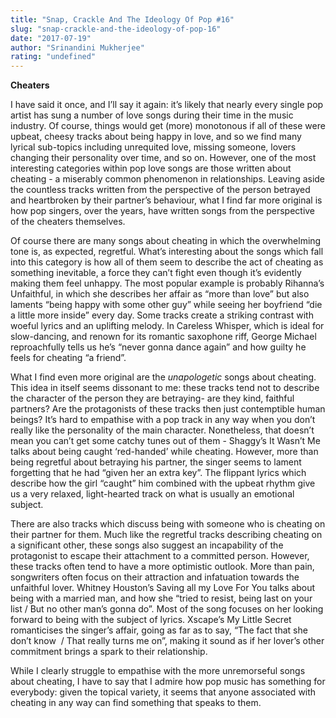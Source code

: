```yaml
---
title: "Snap, Crackle And The Ideology Of Pop #16"
slug: "snap-crackle-and-the-ideology-of-pop-16"
date: "2017-07-19"
author: "Srinandini Mukherjee"
rating: "undefined"
---
```


**Cheaters**

I have said it once, and I’ll say it again: it’s likely that nearly every single pop artist has sung a number of love songs during their time in the music industry. Of course, things would get (more) monotonous if all of these were upbeat, cheesy tracks about being happy in love, and so we find many lyrical sub-topics including unrequited love, missing someone, lovers changing their personality over time, and so on. However, one of the most interesting categories within pop love songs are those written about cheating - a miserably common phenomenon in relationships. Leaving aside the countless tracks written from the perspective of the person betrayed and heartbroken by their partner’s behaviour, what I find far more original is how pop singers, over the years, have written songs from the perspective of the cheaters themselves.

Of course there are many songs about cheating in which the overwhelming tone is, as expected, regretful. What’s interesting about the songs which fall into this category is how all of them seem to describe the act of cheating as something inevitable, a force they can’t fight even though it’s evidently making them feel unhappy. The most popular example is probably Rihanna’s Unfaithful, in which she describes her affair as “more than love” but also laments “being happy with some other guy” while seeing her boyfriend “die a little more inside” every day. Some tracks create a striking contrast with woeful lyrics and an uplifting melody. In Careless Whisper, which is ideal for slow-dancing, and renown for its romantic saxophone riff, George Michael reproachfully tells us he’s “never gonna dance again” and how guilty he feels for cheating “a friend”.

What I find even more original are the _unapologetic_ songs about cheating. This idea in itself seems dissonant to me: these tracks tend not to describe the character of the person they are betraying- are they kind, faithful partners? Are the protagonists of these tracks then just contemptible human beings? It’s hard to empathise with a pop track in any way when you don’t really like the personality of the main character. Nonetheless, that doesn’t mean you can’t get some catchy tunes out of them - Shaggy’s It Wasn’t Me talks about being caught ‘red-handed’ while cheating. However, more than being regretful about betraying his partner, the singer seems to lament forgetting that he had “given her an extra key”. The flippant lyrics which describe how the girl “caught” him combined with the upbeat rhythm give us a very relaxed, light-hearted track on what is usually an emotional subject.

There are also tracks which discuss being with someone who is cheating on their partner for them. Much like the regretful tracks describing cheating on a significant other, these songs also suggest an incapability of the protagonist to escape their attachment to a committed person. However, these tracks often tend to have a more optimistic outlook. More than pain, songwriters often focus on their attraction and infatuation towards the unfaithful lover. Whitney Houston’s Saving all my Love For You talks about being with a married man, and how she “tried to resist, being last on your list / But no other man’s gonna do”. Most of the song focuses on her looking forward to being with the subject of lyrics. Xscape’s My Little Secret romanticises the singer’s affair, going as far as to say, “The fact that she don’t know  / That really turns me on”, making it sound as if her lover’s other commitment brings a spark to their relationship.

While I clearly struggle to empathise with the more unremorseful songs about cheating, I have to say that I admire how pop music has something for everybody: given the topical variety, it seems that anyone associated with cheating in any way can find something that speaks to them.
